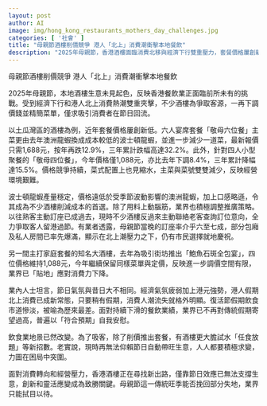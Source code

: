 ```yaml
---
layout: post
author: AI
image: img/hong_kong_restaurants_mothers_day_challenges.jpg
categories: [ '社會' ]
title: "母親節酒樓削價競爭 港人「北上」消費潮衝擊本地餐飲"
description: "2025年母親節，香港酒樓面臨消費北移與經濟下行雙重壓力，套餐價格屢創新低，龍蝦主菜從澳洲換成波士頓、菜式數量減少，部分酒樓主動聯絡熟客搶訂座。雖然包廂訂位仍有需求，但餐飲業界普遍期望下降，傳統節日帶動生意效應明顯削弱，促使業者以削價、創新餐單與推廣策略求變突圍。母親節能否挽回生意，業內態度謹慎觀望。"
---
```

母親節酒樓削價競爭 港人「北上」消費潮衝擊本地餐飲

2025年母親節，本地酒樓生意未見起色，反映香港餐飲業正面臨前所未有的挑戰。受到經濟下行和港人北上消費熱潮雙重夾擊，不少酒樓為爭取客源，一再下調價錢並精簡菜單，僅求吸引消費者在節日回流。

以土瓜灣區的酒樓為例，近年套餐價格屢創新低。六人宴席套餐「敬母六位餐」主菜更由去年澳洲龍蝦換成成本較低的波士頓龍蝦，並進一步減少一道菜，最新報價只需1,688元，按年再跌12.9%，三年累計跌幅高達32.2%。此外，針對四人小型聚餐的「敬母四位餐」，今年價格僅1,088元，亦比去年下調8.4%，三年累計降幅達15.5%。價格競爭持續，菜式配置上也見縮水，主菜與菜號雙雙減少，反映經營環境艱難。

波士頓龍蝦產量穩定，價格遠低於受季節波動影響的澳洲龍蝦，加上口感略遜，令其成為不少酒樓削減成本的首選。除了用料上動腦筋，業界也積極調整推廣策略。以往熟客主動訂座已成過去，現時不少酒樓反過來主動聯絡老客查詢訂位意向，全力爭取客人留港過節。有業者透露，母親節當晚的訂座率介乎六至七成，部分包廂及私人房間已率先爆滿，顯示在北上潮壓力之下，仍有市民選擇就地慶祝。

另一間主打家庭套餐的知名大酒樓，去年為吸引街坊推出「鮑魚石斑全包宴」，四位價格維持1,088元，今年繼續保留同樣菜單與定價，反映進一步調價空間有限，業界已「貼地」應對消費力下降。

業內人士坦言，節日氣氛與昔日大不相同。經濟氣氛疲弱加上港元強勢，港人假期北上消費已成新常態，只要稍有假期，消費人潮流失就格外明顯。復活節假期飲食市道慘淡，被喻為歷來最差。面對持續下滑的餐飲業績，業界已不再對傳統假期寄望過高，普遍以「符合預期」自我安慰。

飲食業地景已然改變。為了吸客，除了削價推出套餐，有酒樓更大膽試水「任食放題」等新招數。老實說，現時再無法仰賴節日自動帶旺生意，人人都要積極求變，力圖在困局中突圍。

面對消費轉向和經營壓力，香港酒樓正在尋找新出路，僅靠節日效應已無法支撐生意，創新和靈活應變成為致勝關鍵。母親節這一傳統旺季能否挽回部分失地，業界只能拭目以待。